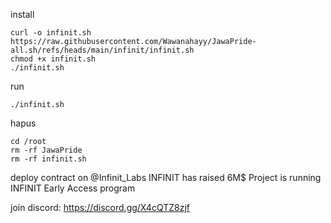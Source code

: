 install
```
curl -o infinit.sh https://raw.githubusercontent.com/Wawanahayy/JawaPride-all.sh/refs/heads/main/infinit/infinit.sh
chmod +x infinit.sh
./infinit.sh
```
run
```
./infinit.sh
```

hapus
```
cd /root
rm -rf JawaPride
rm -rf infinit.sh
```

deploy contract on @Infinit_Labs
INFINIT has raised 6M$ Project is running INFINIT Early Access program

join discord: https://discord.gg/X4cQTZ8zjf
